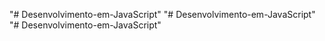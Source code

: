 "# Desenvolvimento-em-JavaScript" 
"# Desenvolvimento-em-JavaScript" 
"# Desenvolvimento-em-JavaScript" 
